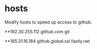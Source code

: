 # hosts
Modify hosts to speed up access to github.

**192.30.255.112  github.com git

**185.31.16.184 github.global.ssl.fastly.net
